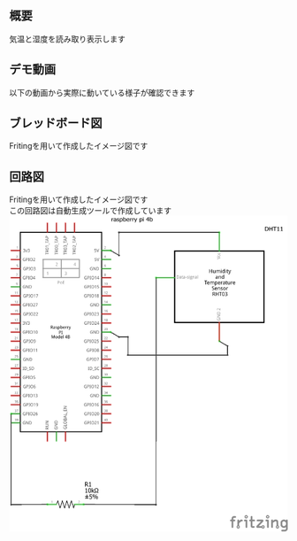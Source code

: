 ## 概要
気温と湿度を読み取り表示します　　

## デモ動画
以下の動画から実際に動いている様子が確認できます　　



## ブレッドボード図
Fritingを用いて作成したイメージ図です　



## 回路図
Fritingを用いて作成したイメージ図です  
この回路図は自動生成ツールで作成しています
![回路図](https://github.com/ishi-0409/temper/blob/main/temper%E5%9B%9E%E8%B7%AF%E5%9B%B3.png)
